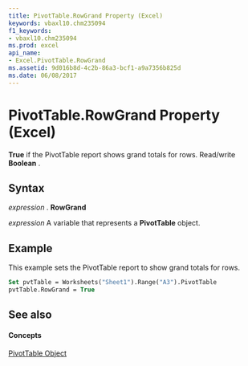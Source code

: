 ```yaml
---
title: PivotTable.RowGrand Property (Excel)
keywords: vbaxl10.chm235094
f1_keywords:
- vbaxl10.chm235094
ms.prod: excel
api_name:
- Excel.PivotTable.RowGrand
ms.assetid: 9d016b8d-4c2b-86a3-bcf1-a9a7356b825d
ms.date: 06/08/2017
---
```



# PivotTable.RowGrand Property (Excel)

 **True** if the PivotTable report shows grand totals for rows. Read/write **Boolean** .


## Syntax

 _expression_ . **RowGrand**

 _expression_ A variable that represents a **PivotTable** object.


## Example

This example sets the PivotTable report to show grand totals for rows.


```vb
Set pvtTable = Worksheets("Sheet1").Range("A3").PivotTable 
pvtTable.RowGrand = True
```


## See also


#### Concepts


[PivotTable Object](Excel.PivotTable.md)

